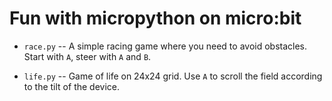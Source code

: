 # Fun with micropython on micro:bit

- `race.py` -- A simple racing game where you need to avoid obstacles. Start with
  `A`, steer with `A` and `B`.

- `life.py` -- Game of life on 24x24 grid. Use `A` to scroll the field according
  to the tilt of the device.
